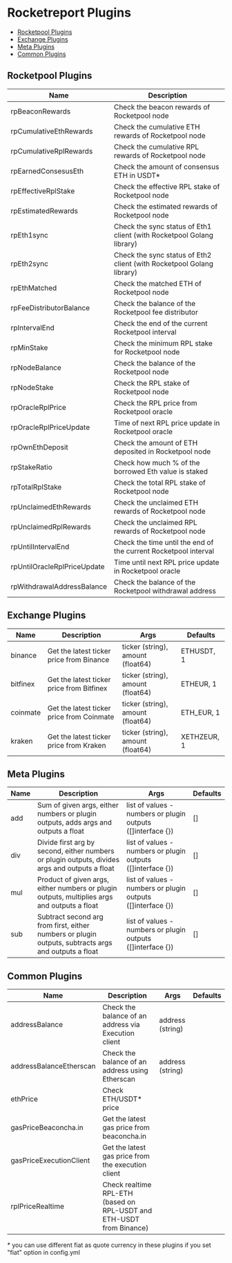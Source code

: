 
# Rocketreport Plugins

- [Rocketpool Plugins
](#rocketpool-plugins)
- [Exchange Plugins
](#exchange-plugins)
- [Meta Plugins
](#meta-plugins)
- [Common Plugins
](#common-plugins)
## Rocketpool Plugins
| Name | Description |
|------|-------------|
| rpBeaconRewards | Check the beacon rewards of Rocketpool node |
| rpCumulativeEthRewards | Check the cumulative ETH rewards of Rocketpool node |
| rpCumulativeRplRewards | Check the cumulative RPL rewards of Rocketpool node |
| rpEarnedConsesusEth | Check the amount of consensus ETH in USDT* |
| rpEffectiveRplStake | Check the effective RPL stake of Rocketpool node |
| rpEstimatedRewards | Check the estimated rewards of Rocketpool node |
| rpEth1sync | Check the sync status of Eth1 client (with Rocketpool Golang library) |
| rpEth2sync | Check the sync status of Eth2 client (with Rocketpool Golang library) |
| rpEthMatched | Check the matched ETH of Rocketpool node |
| rpFeeDistributorBalance | Check the balance of the Rocketpool fee distributor |
| rpIntervalEnd | Check the end of the current Rocketpool interval |
| rpMinStake | Check the minimum RPL stake for Rocketpool node |
| rpNodeBalance | Check the balance of the Rocketpool node |
| rpNodeStake | Check the RPL stake of Rocketpool node |
| rpOracleRplPrice | Check the RPL price from Rocketpool oracle |
| rpOracleRplPriceUpdate | Time of next RPL price update in Rocketpool oracle |
| rpOwnEthDeposit | Check the amount of ETH deposited in Rocketpool node |
| rpStakeRatio | Check how much % of the borrowed Eth value is staked |
| rpTotalRplStake | Check the total RPL stake of Rocketpool node |
| rpUnclaimedEthRewards | Check the unclaimed ETH rewards of Rocketpool node |
| rpUnclaimedRplRewards | Check the unclaimed RPL rewards of Rocketpool node |
| rpUntilIntervalEnd | Check the time until the end of the current Rocketpool interval |
| rpUntilOracleRplPriceUpdate | Time until next RPL price update in Rocketpool oracle |
| rpWithdrawalAddressBalance | Check the balance of the Rocketpool withdrawal address |


## Exchange Plugins
| Name | Description | Args | Defaults |
|------|-------------|------|--------------|
| binance | Get the latest ticker price from Binance | ticker (string), amount (float64) | ETHUSDT, 1 |
| bitfinex | Get the latest ticker price from Bitfinex | ticker (string), amount (float64) | ETHEUR, 1 |
| coinmate | Get the latest ticker price from Coinmate | ticker (string), amount (float64) | ETH_EUR, 1 |
| kraken | Get the latest ticker price from Kraken | ticker (string), amount (float64) | XETHZEUR, 1 |


## Meta Plugins
| Name | Description | Args | Defaults |
|------|-------------|------|--------------|
| add | Sum of given args, either numbers or plugin outputs, adds args and outputs a float | list of values - numbers or plugin outputs ([]interface {}) | [] |
| div | Divide first arg by second, either numbers or plugin outputs, divides args and outputs a float | list of values - numbers or plugin outputs ([]interface {}) | [] |
| mul | Product of given args, either numbers or plugin outputs, multiplies args and outputs a float | list of values - numbers or plugin outputs ([]interface {}) | [] |
| sub | Subtract second arg from first, either numbers or plugin outputs, subtracts args and outputs a float | list of values - numbers or plugin outputs ([]interface {}) | [] |


## Common Plugins
| Name | Description | Args | Defaults |
|------|-------------|------|--------------|
| addressBalance | Check the balance of an address via Execution client | address (string) |  |
| addressBalanceEtherscan | Check the balance of an address using Etherscan | address (string) |  |
| ethPrice | Check ETH/USDT* price |  |  |
| gasPriceBeaconcha.in | Get the latest gas price from beaconcha.in |  |  |
| gasPriceExecutionClient | Get the latest gas price from the execution client |  |  |
| rplPriceRealtime | Check realtime RPL-ETH (based on RPL-USDT and ETH-USDT from Binance) |  |  |




&ast; you can use different fiat as quote currency in these plugins if you set "fiat" option in config.yml